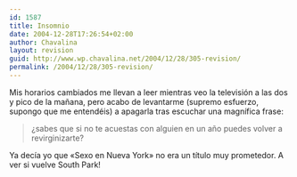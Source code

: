 ```yaml
---
id: 1587
title: Insomnio
date: 2004-12-28T17:26:54+02:00
author: Chavalina
layout: revision
guid: http://www.wp.chavalina.net/2004/12/28/305-revision/
permalink: /2004/12/28/305-revision/
---
```

Mis horarios cambiados me llevan a leer mientras veo la televisión a las dos y pico de la ma&ntilde;ana, pero acabo de levantarme (supremo esfuerzo, supongo que me entendéis) a apagarla tras escuchar una magnífica frase:

> ¿sabes que si no te acuestas con alguien en un a&ntilde;o puedes volver a revirginizarte?

Ya decía yo que «Sexo en Nueva York» no era un título muy prometedor. A ver si vuelve South Park!
